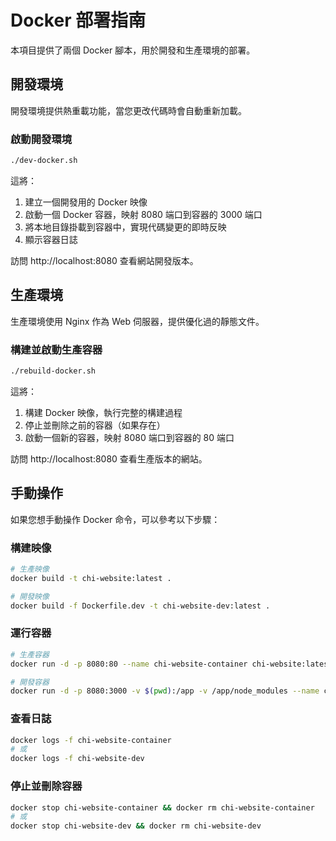 # Docker 部署指南

本項目提供了兩個 Docker 腳本，用於開發和生產環境的部署。

## 開發環境

開發環境提供熱重載功能，當您更改代碼時會自動重新加載。

### 啟動開發環境

```bash
./dev-docker.sh
```

這將：
1. 建立一個開發用的 Docker 映像
2. 啟動一個 Docker 容器，映射 8080 端口到容器的 3000 端口
3. 將本地目錄掛載到容器中，實現代碼變更的即時反映
4. 顯示容器日誌

訪問 http://localhost:8080 查看網站開發版本。

## 生產環境

生產環境使用 Nginx 作為 Web 伺服器，提供優化過的靜態文件。

### 構建並啟動生產容器

```bash
./rebuild-docker.sh
```

這將：
1. 構建 Docker 映像，執行完整的構建過程
2. 停止並刪除之前的容器（如果存在）
3. 啟動一個新的容器，映射 8080 端口到容器的 80 端口

訪問 http://localhost:8080 查看生產版本的網站。

## 手動操作

如果您想手動操作 Docker 命令，可以參考以下步驟：

### 構建映像

```bash
# 生產映像
docker build -t chi-website:latest .

# 開發映像
docker build -f Dockerfile.dev -t chi-website-dev:latest .
```

### 運行容器

```bash
# 生產容器
docker run -d -p 8080:80 --name chi-website-container chi-website:latest

# 開發容器
docker run -d -p 8080:3000 -v $(pwd):/app -v /app/node_modules --name chi-website-dev chi-website-dev:latest
```

### 查看日誌

```bash
docker logs -f chi-website-container
# 或
docker logs -f chi-website-dev
```

### 停止並刪除容器

```bash
docker stop chi-website-container && docker rm chi-website-container
# 或
docker stop chi-website-dev && docker rm chi-website-dev
``` 